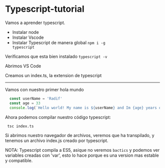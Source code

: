 # Typescript-tutorial

Vamos a aprender typescript.


* Instalar node
* Instalar Vscode
* Instalar Typescript de manera global
<code>npm i -g typescript</code> 

Verificamos que esta bien instalado
<code>typescript -v</code>

Abrimos VS Code

Creamos un index.ts, la extension de typescript

---

Vamos con nuestro primer hola mundo

```typescript
  const userName = 'Radif'
  const age = 33
  console.log(`Hello world! My name is ${userName} and Im {age} years old`)
```

Ahora podemos compilar nuestro código typescript:

<code> tsc index.ts</code>

Si abrimos nuestro navegador de archivos, veremos que ha transpilado, y tenemos un archivo index.js creado por typescript.

> 
NOTA: Typescript compila a ES5, asique no veremos `bactics` y podemos ver variables creadas con 'var', esto lo hace porque es una version mas estable y compatible.

